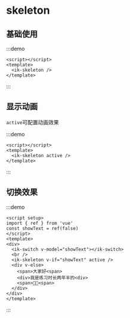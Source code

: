 # skeleton

## 基础使用

:::demo

```vue
<script></script>
<template>
  <ik-skeleton />
</template>
```

:::

## 显示动画

`active`可配置动画效果

:::demo

```vue
<script></script>
<template>
  <ik-skeleton active />
</template>
```

:::

## 切换效果

:::demo

```vue
<script setup>
import { ref } from 'vue'
const showText = ref(false)
</script>
<template>
<div>
  <ik-switch v-model="showText"></ik-switch>
  <br />
  <ik-skeleton v-if="showText" active />
  <div v-else>
    <span>大家好<span>
    <div>我是练习时长两年半的<div>
    <span>🐥🏀<span>
  </div>
</div>
</template>
```

:::

